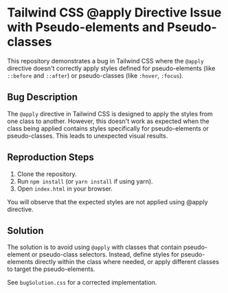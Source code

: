 # Tailwind CSS @apply Directive Issue with Pseudo-elements and Pseudo-classes

This repository demonstrates a bug in Tailwind CSS where the `@apply` directive doesn't correctly apply styles defined for pseudo-elements (like `::before` and `::after`) or pseudo-classes (like `:hover`, `:focus`).

## Bug Description

The `@apply` directive in Tailwind CSS is designed to apply the styles from one class to another. However, this doesn't work as expected when the class being applied contains styles specifically for pseudo-elements or pseudo-classes.  This leads to unexpected visual results.

## Reproduction Steps

1. Clone the repository.
2. Run `npm install` (or `yarn install` if using yarn).
3. Open `index.html` in your browser.

You will observe that the expected styles are not applied using @apply directive.

## Solution

The solution is to avoid using `@apply` with classes that contain pseudo-element or pseudo-class selectors.  Instead, define styles for pseudo-elements directly within the class where needed, or apply different classes to target the pseudo-elements.

See `bugSolution.css` for a corrected implementation.